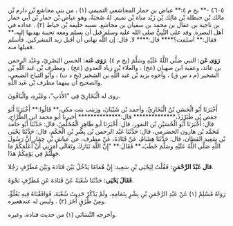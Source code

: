 ٤٦٠٥ -** بخ م ٤:** عياض بن حمار المجاشعي التميمي (١) ، من بني مجاشع بْن دارم بْن مالك بْن حنظلة بْن مَالِك بْن زَيْد مناة بْن تميم. لهُ صُحبَةٌ، وهو عياض بْن حمار بْن أَبي حمار بن ناجية بن عقال بن محمد بن سفيان بن مجاشع. نسبه خليفة بْن خياط (٢) . عداده في أهل البصرة. وفد على النَّبِيُّ صلى الله عليه وسلم قبل أن يسلم ومعه نجيبة يهديها إليه،** فقال:** أسلمت؟**** قال:**** لا. قال: إن اللَّه نهاني أن أقبل زبد المشركين. فأسلم فقبلها منه.

**رَوَى عَن:** النبي صَلَّى اللَّهُ عَلَيْهِ وسَلَّمَ (بخ م ٤) .**رَوَى عَنه:** الحسن البَصْرِيّ، وعَبْد الرحمن بن عائذ، وعقبة ابن صهبان (عخ) ، والعلاء بْن زياد العدوي (عخ) ، ومطرف بْن عَبد اللَّهِ بْن الشخير (م د س ق) ، وأخوه يزيد بْن عَبد اللَّهِ بن الشخير (بخ د ت) ، وأَبُو التياح الضبعي، والصحيح أن بينهما مطرف بْن عَبد اللَّهِ.

روى له الْبُخَارِيّ فِي "الأَدَبِ"، وغَيْرِهِ، والْبَاقُونَ.

أَخْبَرَنَا أَبُو الْحَسَنِ بْنُ الْبُخَارِيِّ، وأحمد بْن شَيْبَانَ، وزينب بنت مكي،** قَالُوا:** أَخْبَرَنَا أَبُو حفص بْن طَبَرْزَذَ،************** قال:************** أخبرنا أبو محمد ابن الطَّرَّاحِ، قال: أَخْبَرَنَا أَبُو الْحُسَيْنِ بْن النقور، قال: أَخْبَرَنَا أبو طَاهِرٍ الْمُخَلِّصُ، قال: حَدَّثَنَا أَبُو حامد مُحَمَّد بْن هارون الحضرمي، قال: حَدَّثَنَا عَبْد الرحمن بْن بِشْرِ بْنِ الْحَكَمِ، قال: حَدَّثَنَا يَحْيَى بْن سَعِيد القطان، قال: حَدَّثَنَا هِشَامٌ، عَنْ قَتَادَةَ، عَنْ مطرف، عن عياش بْنِ حِمَارٍ أَنَّ رَسُولَ اللَّهِ صَلَّى اللَّهُ عَلَيْهِ وسَلَّمَ خَطَبَ،** فَقَالَ:** "إِنَّ اللَّهَ تَبَارَكَ وتَعَالَى أَمَرَنِي أَنْ أُعَلِّمَكُمْ مَا جَهِلْتُمْ فِي يَوْمِكُمْ هَذَا.

**قال عَبْدُ الرَّحْمَنِ:** فَقُلْتُ لِيَحْيَى بْنِ سَعِيد: إِنَّ هُمَامًا يَدْخُلُ بَيْنَ قَتَادَةَ وبَيْنَ مُطَرِّفٍ رَجُلا.

**فَقَالَ يَحْيَى:** حَدَّثَنَا شُعْبَةُ عَنْ قَتَادَةَ عَنِ مُطَرِّفٍ نَحْوَهُ.

رَوَاهُ مُسْلِمٌ (١) عَنْ عَبْدِ الرَّحْمَنِ بْنِ بِشْرٍ بِتَمَامِهِ، ولَمْ يَذْكُرْ حَدِيثَ شُعْبَةَ، فَوَافَقْنَاهُ فِيهِ بَعُلُوٍّ، ومِنْ طُرُقٍ أُخَرَ (٢) . وليس له عندهغيره.

وأخرجه النَّسَائي (١) من حديث قتادة، وغيره.